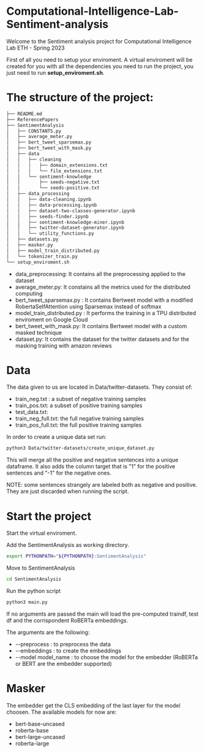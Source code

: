 # Computational-Intelligence-Lab-Sentiment-analysis
Welcome to the Sentiment analysis project for Computational Intelligence Lab ETH - Spring 2023

First of all you need to setup your enviroment. A virtual enviroment will be created for you with all the dependencies you need to run the project, you just need to run **setup_enviroment.sh**.

# The structure of the project:
```bash
├── README.md
├── ReferencePapers
├── SentimentAnalysis
│   ├── CONSTANTS.py
│   ├── average_meter.py
│   ├── bert_tweet_sparsemax.py
│   ├── bert_tweet_with_mask.py
│   ├── data
│   │   ├── cleaning
│   │   │   ├── domain_extensions.txt
│   │   │   └── file_extensions.txt
│   │   └── sentiment-knowledge
│   │       ├── seeds-negative.txt
│   │       └── seeds-positive.txt
│   ├── data_processing
│   │   ├── data-cleaning.ipynb
│   │   ├── data-processing.ipynb
│   │   ├── dataset-two-classes-generator.ipynb
│   │   ├── seeds-finder.ipynb
│   │   ├── sentiment-knowledge-miner.ipynb
│   │   ├── twitter-dataset-generator.ipynb
│   │   └── utility_functions.py
│   ├── datasets.py
│   ├── masker.py
│   ├── model_train_distributed.py
│   └── tokenizer_train.py
└── setup_enviroment.sh
```

- data_preprocessing: It contains all the preprocessing applied to the dataset
- average_meter.py: It constains all the metrics used for the distributed computing
- bert_tweet_sparsemax.py : It contains Bertweet model with a modified RobertaSelfAttention using Sparsemax instead of softmax
- model_train_distributed.py : It performs the training in a TPU distributed enviroment on Google Cloud
- bert_tweet_with_mask.py: It contains Bertweet model with a custom masked technique
- dataset.py: It contains the dataset for the twitter datasets and for the masking training with amazon reviews 

# Data
The data given to us are located in Data/twitter-datasets. They consist of:
- train_neg.txt :  a subset of negative training samples
- train_pos.txt: a subset of positive training samples
- test_data.txt:
- train_neg_full.txt: the full negative training samples
- train_pos_full.txt: the full positive training samples

In order to create a unique data set run:

```bash
python3 Data/twitter-datasets/create_unique_dataset.py
```

This will merge all the positive and negative sentences into a unique dataframe. It also adds the column target that is "1" for the positive sentences and "-1" for the negative ones.

NOTE: some sentences strangely are labeled both as negative and positive. They are just discarded when running the script.

# Start the project
Start the virtual enviroment.

Add the SentimentAnalysis as working directory.

```bash
export PYTHONPATH="${PYTHONPATH}:SentimentAnalysis" 
```

Move to SentimentAnalysis

```bash
cd SentimentAnalysis 
```

Run the python script

```bash
python3 main.py
```
If no arguments are passed the main will load the pre-computed traindf, test df and the corrispondent RoBERTa embeddings.

The arguments are the following:

- --preprocess : to preprocess the data
- --embeddings : to create the embeddings
- --model model_name : to choose the model for the embedder (RoBERTa or BERT are the embedder supported)

# Masker
The embedder get the CLS embedding of the last layer for the model choosen. The available models for now are:

- bert-base-uncased
- roberta-base
- bert-large-uncased
- roberta-large

